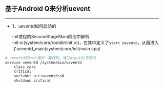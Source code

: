 ## 基于Android Q来分析uevent

---

- 1、ueventd如何启动的

  init进程的SecondStageMain阶段中解析init.rc(system/core/rootdir/init.rc)，在其中定义了`start ueventd`，从而进入了ueventd_main(system/core/init/main.cpp)

```bash
# ueventd和init用的一套代码，通过argv[0]来区分
service ueventd /system/bin/ueventd
    class core
    critical
    seclabel u:r:ueventd:s0
    shutdown critical
```